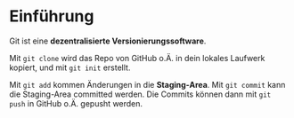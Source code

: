 # Einführung
Git ist eine **dezentralisierte Versionierungssoftware**.

Mit `git clone` wird das Repo von GitHub o.Ä. in dein lokales Laufwerk kopiert, und mit `git init` erstellt. 

Mit `git add` kommen Änderungen in die **Staging-Area**. Mit `git commit` kann die Staging-Area committed werden. Die Commits können dann mit `git push` in GitHub o.Ä. gepusht werden. 